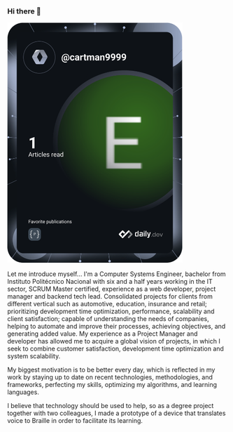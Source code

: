 ### Hi there 👋

<a href="https://app.daily.dev/cartman9999"><img src="https://github.com/cartman9999/cartman9999/blob/main/devcard.svg" width="400" alt="Eric Montes de Oca's Dev Card"/></a>



Let me introduce myself...
I'm a Computer Systems Engineer, bachelor from Instituto Politécnico Nacional with six and a half years working in the IT sector, SCRUM Master certified, experience as a web developer, project manager and backend tech lead. Consolidated projects for clients from different vertical such as automotive, education, insurance and retail; prioritizing development time optimization, performance, scalability and client satisfaction; capable of understanding the needs of companies, helping to automate and improve their processes, achieving objectives, and generating added value. My experience as a Project Manager and developer has allowed me to acquire a global vision of projects, in which I seek to combine customer satisfaction, development time optimization and system scalability.

My biggest motivation is to be better every day, which is reflected in my work by staying up to date on recent technologies, methodologies, and frameworks, perfecting my skills, optimizing my algorithms, and learning languages.

I believe that technology should be used to help, so as a degree project together with two colleagues, I made a prototype of a device that translates voice to Braille in order to facilitate its learning.

<!--
**cartman9999/cartman9999** is a ✨ _special_ ✨ repository because its `README.md` (this file) appears on your GitHub profile.

Here are some ideas to get you started:

- 🔭 I’m currently working on ...
- 🌱 I’m currently learning ...
- 👯 I’m looking to collaborate on ...
- 🤔 I’m looking for help with ...
- 💬 Ask me about ...
- 📫 How to reach me: ...
- 😄 Pronouns: ...
- ⚡ Fun fact: ...
-->
